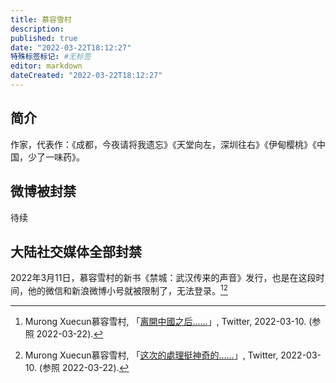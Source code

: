 ```yaml
---
title: 慕容雪村
description:
published: true
date: "2022-03-22T18:12:27"
特殊标签标记: #无标签
editor: markdown
dateCreated: "2022-03-22T18:12:27"
---
```


## 简介

作家，代表作：《成都，今夜请将我遗忘》《天堂向左，深圳往右》《伊甸樱桃》《中国，少了一味药》。

## 微博被封禁

待续

## 大陆社交媒体全部封禁

2022年3月11日，慕容雪村的新书《禁城：武汉传来的声音》发行，也是在这段时间，他的微信和新浪微博小号就被限制了，无法登录。[^5469][^0181]

[^5469]: Murong Xuecun慕容雪村, 「[离開中國之后……](https://web.archive.org/web/20220310060223/https://twitter.com/hawking197428/status/1501800546927529988)」, Twitter, 2022-03-10. (参照 2022-03-22).

[^0181]: Murong Xuecun慕容雪村, 「[这次的處理挺神奇的……](https://web.archive.org/web/20220310064602/https://twitter.com/hawking197428/status/1501811511802884097)」, Twitter, 2022-03-10. (参照 2022-03-22).
